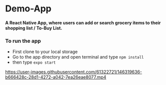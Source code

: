 # Demo-App
#### A React Native App, where users can add or search grocery items to their shopping list / To-Buy List.

### To run the app
- First clone to your local storage
- Go to the app directory and open terminal and type
`npm install`
- then type
`expo start`


https://user-images.githubusercontent.com/61322721/146319636-b666428c-28d1-4272-a042-7ea26eae8077.mp4




